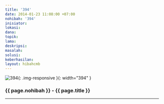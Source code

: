 ```yaml
---
title: '394'
date: 2014-01-23 11:08:00 +07:00
nohibah: '394'
inisiator:
lokasi:
dana:
topik:
lama:
deskripsi:
masalah:
solusi:
keberhasilan:
layout: hibahcmb
---
```


![394](/static/img/hibahcmb/394.png){: .img-responsive }{: width="394" }

### {{ page.nohibah }} - {{ page.title }}

---
